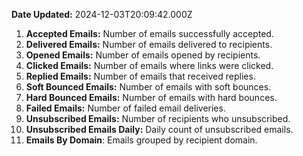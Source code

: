 **Date Updated:** 2024-12-03T20:09:42.000Z

1. **Accepted Emails:** Number of emails successfully accepted.
2. **Delivered Emails:** Number of emails delivered to recipients.
3. **Opened Emails:** Number of emails opened by recipients.
4. **Clicked Emails:** Number of emails where links were clicked.
5. **Replied Emails:** Number of emails that received replies.
6. **Soft Bounced Emails:** Number of emails with soft bounces.
7. **Hard Bounced Emails:** Number of emails with hard bounces.
8. **Failed Emails:** Number of failed email deliveries.
9. **Unsubscribed Emails:** Number of recipients who unsubscribed.
10. **Unsubscribed Emails Daily:** Daily count of unsubscribed emails.
11. **Emails By Domain**: Emails grouped by recipient domain.

  